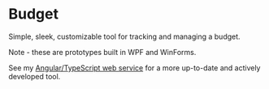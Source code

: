 # Budget
Simple, sleek, customizable tool for tracking and managing a budget.

Note - these are prototypes built in WPF and WinForms. 

See my [Angular/TypeScript web service](https://github.com/Lyelt/BudgetingTool) for a more up-to-date and actively developed tool.
